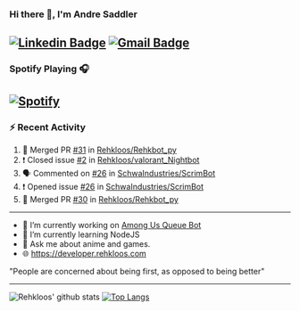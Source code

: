 ### Hi there 👋, I'm Andre Saddler
[![Linkedin Badge](https://img.shields.io/badge/-andrexsaddler-blue?style=flat-square&logo=Linkedin&logoColor=white&link=https://www.linkedin.com/in/andrexsaddler/)](https://www.linkedin.com/in/andrexsaddler/)
[![Gmail Badge](https://img.shields.io/badge/-contact@rehkloos.com-c14438?style=flat-square&logo=Gmail&logoColor=white&link=mailto:contact@rehkloos.com)](mailto:contact@rehkloos.com)
---
### Spotify Playing 🎧

[![Spotify](https://novatorem.rehkloos.vercel.app/api/spotify)](https://open.spotify.com/user/Rehkloos)
---

### :zap: Recent Activity

<!--START_SECTION:activity-->
1. 🎉 Merged PR [#31](https://github.com/Rehkloos/Rehkbot_py/pull/31) in [Rehkloos/Rehkbot_py](https://github.com/Rehkloos/Rehkbot_py)
2. ❗️ Closed issue [#2](https://github.com/Rehkloos/valorant_Nightbot/issues/2) in [Rehkloos/valorant_Nightbot](https://github.com/Rehkloos/valorant_Nightbot)
3. 🗣 Commented on [#26](https://github.com/SchwaIndustries/ScrimBot/issues/26) in [SchwaIndustries/ScrimBot](https://github.com/SchwaIndustries/ScrimBot)
4. ❗️ Opened issue [#26](https://github.com/SchwaIndustries/ScrimBot/issues/26) in [SchwaIndustries/ScrimBot](https://github.com/SchwaIndustries/ScrimBot)
5. 🎉 Merged PR [#30](https://github.com/Rehkloos/Rehkbot_py/pull/30) in [Rehkloos/Rehkbot_py](https://github.com/Rehkloos/Rehkbot_py)
<!--END_SECTION:activity-->

---

- 🔭 I’m currently working on [Among Us Queue Bot](https://github.com/Rehkloos/queue-bot)
- 🌱 I’m currently learning NodeJS
- 💬 Ask me about anime and games.
- 🌐 https://developer.rehkloos.com

"People are concerned about being first, as opposed to being better"

---
![Rehkloos' github stats](https://github-readme-stats.vercel.app/api?username=Rehkloos&count_private=true)
[![Top Langs](https://github-readme-stats.vercel.app/api/top-langs/?username=Rehkloos&layout=compact)](https://github.com/anuraghazra/github-readme-stats)
